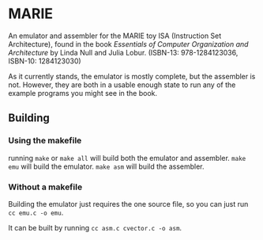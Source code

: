 # MARIE

An emulator and assembler for the MARIE toy ISA (Instruction Set Architecture), found in the book *Essentials of Computer Organization and Architecture* by Linda Null and Julia Lobur. (ISBN-13: 978-1284123036, ISBN-10: 1284123030)

As it currently stands, the emulator is mostly complete, but the assembler is not. However, they are both in a usable enough state to run any of the example programs you might see in the book.

## Building

### Using the makefile

running `make` or `make all` will build both the emulator and assembler.
`make emu` will build the emulator.
`make asm` will build the assembler.

### Without a makefile

Building the emulator just requires the one source file, so you can just run `cc emu.c -o emu`.

It can be built by running `cc asm.c cvector.c -o asm`.
